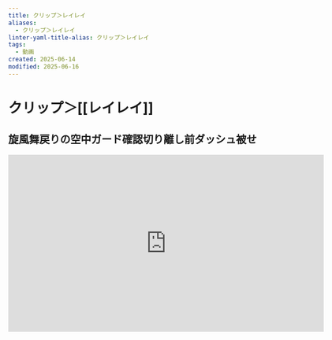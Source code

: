 ```yaml
---
title: クリップ＞レイレイ
aliases:
  - クリップ＞レイレイ
linter-yaml-title-alias: クリップ＞レイレイ
tags:
  - 動画
created: 2025-06-14
modified: 2025-06-16
---
```


# クリップ＞[[レイレイ]]

## 旋風舞戻りの空中ガード確認切り離し前ダッシュ被せ

<iframe width="640" height="360" src="https://www.youtube.com/embed/FK7CX6WXvL0?si=3IunP5nh2mbqPDuY&amp;clip=UgkxCLILP0_EOmoZ_WdIaXFZgFb9OLM0-PfE&amp;clipt=EKKVxgMYqrzGAw" title="YouTube video player" frameborder="0" allow="accelerometer; autoplay; clipboard-write; encrypted-media; gyroscope; picture-in-picture; web-share" referrerpolicy="strict-origin-when-cross-origin" allowfullscreen></iframe>
